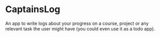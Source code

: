 # CaptainsLog
An app to write logs about your progress on a course, project or any relevant task the user might have (you could even use it as a todo app).

